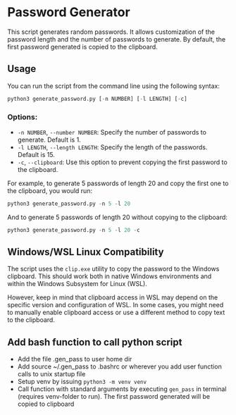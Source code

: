 # Password Generator

This script generates random passwords. It allows customization of the password length and the number of passwords to generate. By default, the first password generated is copied to the clipboard.

## Usage

You can run the script from the command line using the following syntax:<br>
```python
python3 generate_password.py [-n NUMBER] [-l LENGTH] [-c]
```


### Options:

- `-n NUMBER`, `--number NUMBER`: Specify the number of passwords to generate. Default is 1.
- `-l LENGTH`, `--length LENGTH`: Specify the length of the passwords. Default is 15.
- `-c`, `--clipboard`: Use this option to prevent copying the first password to the clipboard.

For example, to generate 5 passwords of length 20 and copy the first one to the clipboard, you would run:<br>
```python
python3 generate_password.py -n 5 -l 20
```


And to generate 5 passwords of length 20 without copying to the clipboard:<br>
```python
python3 generate_password.py -n 5 -l 20 -c
```


## Windows/WSL Linux Compatibility

The script uses the `clip.exe` utility to copy the password to the Windows clipboard. This should work both in native Windows environments and within the Windows Subsystem for Linux (WSL).

However, keep in mind that clipboard access in WSL may depend on the specific version and configuration of WSL. In some cases, you might need to manually enable clipboard access or use a different method to copy text to the clipboard.

## Add bash function to call python script
- Add the file .gen_pass to user home dir
- Add source ~/.gen_pass to .bashrc or wherever you add user function calls to unix startup file
- Setup venv by issuing `python3 -m venv venv`
- Call function with standard arguments by executing `gen_pass` in terminal (requires venv-folder to run). The first password generated will be copied to clipboard
